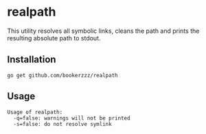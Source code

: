 realpath
========

This utility resolves all symbolic links, cleans the path and prints the
resulting absolute path to stdout.

Installation
------------

	go get github.com/bookerzzz/realpath

Usage
-----

	Usage of realpath:
	  -q=false: warnings will not be printed
	  -s=false: do not resolve symlink

